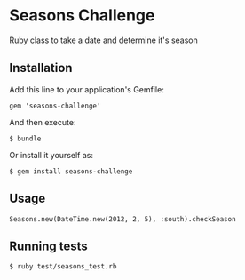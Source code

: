 # Seasons Challenge

Ruby class to take a date and determine it's season

## Installation

Add this line to your application's Gemfile:

    gem 'seasons-challenge'

And then execute:

    $ bundle

Or install it yourself as:

    $ gem install seasons-challenge

## Usage

    Seasons.new(DateTime.new(2012, 2, 5), :south).checkSeason

## Running tests

    $ ruby test/seasons_test.rb
    
